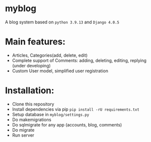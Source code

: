 # myblog

A blog system based on `python 3.9.13` and `Django 4.0.5`

# Main features:
- Articles, Categories(add, delete, edit)
- Complete support of Comments: adding, deleting, editing, replying (under developing)
- Custom User model, simplified user registration
# Installation:
- Clone this repository
- Install dependencies via pip `pip install -rU requirements.txt`
- Setup database in `myblog/settings.py`
- Do makemigrations
- Do sqlmigrate for any app (accounts, blog, comments)
- Do migrate
- Run server
